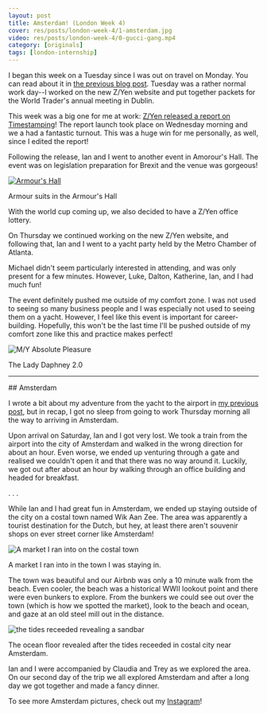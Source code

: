 ```yaml
---
layout: post
title: Amsterdam! (London Week 4)
cover: res/posts/london-week-4/1-amsterdam.jpg
video: res/posts/london-week-4/0-gucci-gang.mp4
category: [originals]
tags: [london-internship]
---
```

I began this week on a Tuesday since I was out on travel on Monday. You can read about it in [the previous blog post](/posts/spain-london-week-3). Tuesday was a rather normal work day--I worked on the new Z/Yen website and put together packets for the World Trader's annual meeting in Dublin.

This week was a big one for me at work: [Z/Yen released a report on Timestamping](http://www.zyen.com/what-we-do/mutual-distributed-ledgers/65-publications/1776-timestamping-smart-ledgers-comparable-universal-traceable-immune.html)!
The report launch took place on Wednesday morning and we a had a fantastic turnout. This was a huge win for me personally, as well, since I edited the report!

Following the release, Ian and I went to another event in Amorour's Hall. The event was on legislation preparation for Brexit and the venue was gorgeous!

[![Armour's Hall](../res/posts/london-week-4/2-armourers-hall.jpg)](https://goo.gl/Fuwa9x)
<p class="caption">Armour suits in the Armour's Hall</p>

With the world cup coming up, we also decided to have a Z/Yen office lottery. 

On Thursday we continued working on the new Z/Yen website, and following that, Ian and I went to a yacht party held by the Metro Chamber of Atlanta.

Michael didn't seem particularly interested in attending, and was only present for a few minutes. However, Luke, Dalton, Katherine, Ian, and I had much fun!

The event definitely pushed me outside of my comfort zone. I was not used to seeing so many business people and I was especially not used to seeing them on a yacht. However, I feel like this event is important for career-building. Hopefully, this won't be the last time I'll be pushed outside of my comfort zone like this and practice makes perfect!

![M/Y Absolute Pleasure](../res/posts/london-week-4/3-lady-daphney.jpg)
<p class="caption">The Lady Daphney 2.0</p>

<hr>
## Amsterdam

I wrote a bit about my adventure from the yacht to the airport in [my previous post](/posts/spain-london-week-3), but in recap, I got no sleep from going to work Thursday morning all the way to arriving in Amsterdam.

Upon arrival on Saturday, Ian and I got very lost. We took a train from the airport into the city of Amsterdam and walked in the wrong direction for about an hour. Even worse, we ended up venturing through a gate and realised we couldn't open it and that there was no way around it. Luckily, we got out after about an hour by walking through an office building and headed for breakfast.

. . .

While Ian and I had great fun in Amsterdam, we ended up staying outside of the city on a costal town named Wik Aan Zee. The area was apparently a tourist destination for the Dutch, but hey, at least there aren't souvenir shops on ever street corner like Amsterdam!

![A market I ran into on the costal town](../res/posts/london-week-4/2-market.jpg)
<p class="caption">A market I ran into in the town I was staying in.</p>

The town was beautiful and our Airbnb was only a 10 minute walk from the beach. Even cooler, the beach was a historical WWII lookout point and there were even bunkers to explore. From the bunkers we could see out over the town (which is how we spotted the market), look to the beach and ocean, and gaze at an old steel mill out in the distance.

![the tides receeded revealing a sandbar](../res/posts/london-week-4/4-tides.jpg)
<p class="caption">The ocean floor revealed after the tides receeded in costal city near Amsterdam.</p>

Ian and I were accompanied by Claudia and Trey as we explored the area. On our second day of the trip we all explored Amsterdam and after a long day we got together and made a fancy dinner.

To see more Amsterdam pictures, check out my [Instagram](https://www.instagram.com/nishnha/)!
